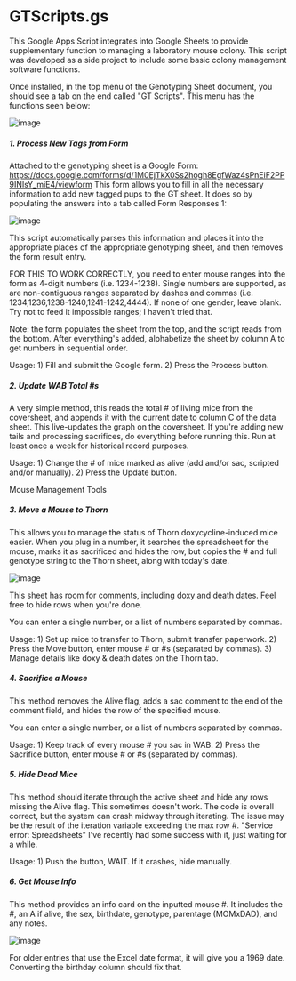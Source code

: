 # GTScripts.gs

This Google Apps Script integrates into Google Sheets to provide supplementary function to managing a laboratory mouse colony. This script was developed as a side project to include some basic colony management software functions.

Once installed, in the top menu of the Genotyping Sheet document, you should see a tab on the end called "GT Scripts". This menu has the functions seen below:

![image](https://user-images.githubusercontent.com/37638547/147890501-3c0d49b3-a153-4375-b3db-0133783a0c9b.png)

##### 1. Process New Tags from Form

Attached to the genotyping sheet is a Google Form:
https://docs.google.com/forms/d/1M0EjTkX0Ss2hogh8EgfWaz4sPnEiF2PP9INIsY_miE4/viewform
This form allows you to fill in all the necessary information to add new tagged pups to the GT sheet.
It does so by populating the answers into a tab called Form Responses 1:

![image](https://user-images.githubusercontent.com/37638547/147890507-787a88ef-f68e-4cbc-bc00-1e49fd0768a2.png)

This script automatically parses this information and places it into the appropriate places of the appropriate genotyping sheet, and then removes the form result entry.

FOR THIS TO WORK CORRECTLY, you need to enter mouse ranges into the form as 4-digit numbers (i.e. 1234-1238). Single numbers are supported, as are non-contiguous ranges separated by dashes and commas (i.e. 1234,1236,1238-1240,1241-1242,4444). If none of one gender, leave blank. Try not to feed it impossible ranges; I haven't tried that.

Note: the form populates the sheet from the top, and the script reads from the bottom.
	After everything's added, alphabetize the sheet by column A to get numbers in sequential order.

Usage:
	1) Fill and submit the Google form.
	2) Press the Process button.

##### 2. Update WAB Total #s

A very simple method, this reads the total # of living mice from the coversheet, and appends it with the current date to column C of the data sheet.  This live-updates the graph on the coversheet.
	If you're adding new tails and processing sacrifices, do everything before running this.
	Run at least once a week for historical record purposes.

Usage:
	1) Change the # of mice marked as alive (add and/or sac, scripted and/or manually).
	2) Press the Update button.

Mouse Management Tools

##### 3. Move a Mouse to Thorn

This allows you to manage the status of Thorn doxycycline-induced mice easier. When you plug in a number, it searches the spreadsheet for the mouse, marks it as sacrificed and hides the row, but copies the # and full genotype string to the Thorn sheet, along with today's date.

![image](https://user-images.githubusercontent.com/37638547/147890521-7954a08f-f1d3-4eef-ab18-2e0536a513b5.png)

This sheet has room for comments, including doxy and death dates.
Feel free to hide rows when you're done.

You can enter a single number, or a list of numbers separated by commas.

Usage:
	1) Set up mice to transfer to Thorn, submit transfer paperwork.
	2) Press the Move button, enter mouse # or #s (separated by commas).
	3) Manage details like doxy & death dates on the Thorn tab.

##### 4. Sacrifice a Mouse

This method removes the Alive flag, adds a sac comment to the end of the comment field, and hides the row of the specified mouse.

You can enter a single number, or a list of numbers separated by commas.

Usage:
	1) Keep track of every mouse # you sac in WAB.
	2) Press the Sacrifice button, enter mouse # or #s (separated by commas).

##### 5. Hide Dead Mice

This method should iterate through the active sheet and hide any rows missing the Alive flag.
This sometimes doesn't work. The code is overall correct, but the system can crash midway through iterating.
	The issue may be the result of the iteration variable exceeding the max row #.
	"Service error: Spreadsheets"
I've recently had some success with it, just waiting for a while.

Usage:
	1) Push the button, WAIT.  If it crashes, hide manually.

##### 6. Get Mouse Info

This method provides an info card on the inputted mouse #.
It includes the #, an A if alive, the sex, birthdate, genotype, parentage (MOMxDAD), and any notes.

![image](https://user-images.githubusercontent.com/37638547/147890527-f4d30149-2bc9-499d-aa55-9855c5f3bd42.png)

For older entries that use the Excel date format, it will give you a 1969 date.
	Converting the birthday column should fix that.

